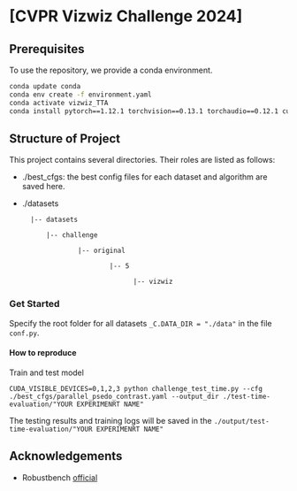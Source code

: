 # [CVPR Vizwiz Challenge 2024]
## Prerequisites

To use the repository, we provide a conda environment.

```bash
conda update conda
conda env create -f environment.yaml
conda activate vizwiz_TTA
conda install pytorch==1.12.1 torchvision==0.13.1 torchaudio==0.12.1 cudatoolkit=11.3 -c pytorch
```

## Structure of Project

This project contains several directories. Their roles are listed as follows:

+ ./best_cfgs: the best config files for each dataset and algorithm are saved here.
+ ./datasets
  
  	    |-- datasets 
  	
  	        |-- challenge
  	
  	                |-- original
  	
  	                        |-- 5
  	
  	                              |-- vizwiz

  
### Get Started

Specify the root folder for all datasets `_C.DATA_DIR = "./data"` in the file `conf.py`. 

#### How to reproduce

Train and test model

    CUDA_VISIBLE_DEVICES=0,1,2,3 python challenge_test_time.py --cfg ./best_cfgs/parallel_psedo_contrast.yaml --output_dir ./test-time-evaluation/"YOUR EXPERIMENRT NAME"

The testing results and training logs will be saved in the `./output/test-time-evaluation/"YOUR EXPERIMENRT NAME"`

## Acknowledgements

+ Robustbench [official](https://github.com/RobustBench/robustbench)


